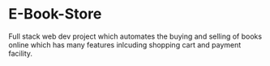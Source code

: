 # E-Book-Store
Full stack web dev project which automates the buying and selling of books online which has many features inlcuding shopping cart and payment facility.
